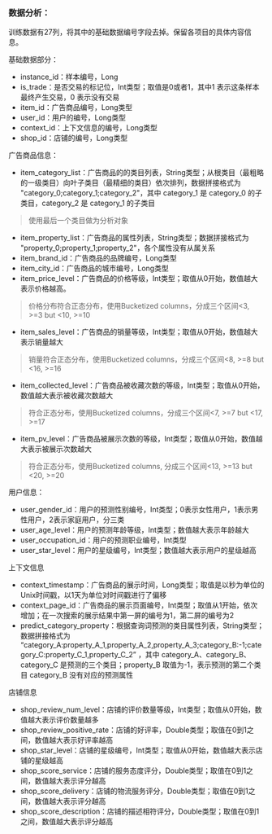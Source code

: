 ### 数据分析：
训练数据有27列，将其中的基础数据编号字段去掉。保留各项目的具体内容信息。

基础数据部分：
* instance_id：样本编号，Long
* is_trade：是否交易的标记位，Int类型；取值是0或者1，其中1 表示这条样本最终产生交易，0 表示没有交易
* item_id：广告商品编号，Long类型
* user_id：用户的编号，Long类型
* context_id：上下文信息的编号，Long类型
* shop_id：店铺的编号，Long类型

广告商品信息：
* item_category_list：广告商品的的类目列表，String类型；从根类目（最粗略的一级类目）向叶子类目（最精细的类目）依次排列，数据拼接格式为 "category_0;category_1;category_2"，其中 category_1 是 category_0 的子类目，category_2 是 category_1 的子类目
> 使用最后一个类目做为分析对象
* item_property_list：广告商品的属性列表，String类型；数据拼接格式为 "property_0;property_1;property_2"，各个属性没有从属关系
* item_brand_id：广告商品的品牌编号，Long类型
* item_city_id：广告商品的城市编号，Long类型
* item_price_level：广告商品的价格等级，Int类型；取值从0开始，数值越大表示价格越高。
> 价格分布符合正态分布，使用Bucketized columns，分成三个区间<3, >=3 but <10, >=10
* item_sales_level：广告商品的销量等级，Int类型；取值从0开始，数值越大表示销量越大
> 销量符合正态分布，使用Bucketized columns，分成三个区间<8, >=8 but <16, >=16
* item_collected_level：广告商品被收藏次数的等级，Int类型；取值从0开始，数值越大表示被收藏次数越大
> 符合正态分布，使用Bucketized columns，分成三个区间<7, >=7 but <17, >=17
* item_pv_level：广告商品被展示次数的等级，Int类型；取值从0开始，数值越大表示被展示次数越大
> 符合正态分布，使用Bucketized columns, 分成三个区间<13, >=13 but <20, >=20

用户信息：
* user_gender_id：用户的预测性别编号，Int类型；0表示女性用户，1表示男性用户，2表示家庭用户，分三类
* user_age_level：用户的预测年龄等级，Int类型；数值越大表示年龄越大
* user_occupation_id：用户的预测职业编号，Int类型
* user_star_level：用户的星级编号，Int类型；数值越大表示用户的星级越高

上下文信息
* context_timestamp：广告商品的展示时间，Long类型；取值是以秒为单位的Unix时间戳，以1天为单位对时间戳进行了偏移
* context_page_id：广告商品的展示页面编号，Int类型；取值从1开始，依次增加；在一次搜索的展示结果中第一屏的编号为1，第二屏的编号为2
* predict_category_property：根据查询词预测的类目属性列表，String类型；数据拼接格式为 “category_A:property_A_1,property_A_2,property_A_3;category_B:-1;category_C:property_C_1,property_C_2” ，其中 category_A、category_B、category_C 是预测的三个类目；property_B 取值为-1，表示预测的第二个类目 category_B 没有对应的预测属性

店铺信息
* shop_review_num_level：店铺的评价数量等级，Int类型；取值从0开始，数值越大表示评价数量越多
* shop_review_positive_rate：店铺的好评率，Double类型；取值在0到1之间，数值越大表示好评率越高
* shop_star_level：店铺的星级编号，Int类型；取值从0开始，数值越大表示店铺的星级越高
* shop_score_service：店铺的服务态度评分，Double类型；取值在0到1之间，数值越大表示评分越高
* shop_score_delivery：店铺的物流服务评分，Double类型；取值在0到1之间，数值越大表示评分越高
* shop_score_description：店铺的描述相符评分，Double类型；取值在0到1之间，数值越大表示评分越高

